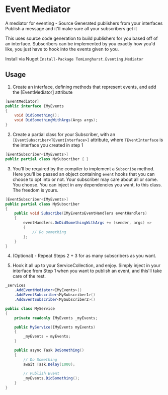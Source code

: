 # Event Mediator

A mediator for eventing - Source Generated publishers from your interfaces 
Publish a message and it'll make sure all your subscribers get it

This uses source code generation to build publishers for you based off of an interface.
Subscribers can be implemented by you exactly how you'd like, you just have to hook into the events given to you.

Install via Nuget
`Install-Package TomLonghurst.Eventing.Mediator`

## Usage

1.  Create an interface, defining methods that represent events, and add the [EventMediator] attribute

```csharp
[EventMediator]
public interface IMyEvents
{
    void DidSomething();
    void DidSomethingWithArgs(Args args);
}
```

2.  Create a partial class for your Subscriber, with an `[EventSubscriber<TEventInterface>]` attribute, where `TEventInterface` is the interface you created in step 1

```csharp
[EventSubscriber<IMyEvents>]
public partial class MySubscriber { }
```

3.  You'll be required by the compiler to implement a `Subscribe` method. Here you'll be passed an object containing `event` hooks that you can choose to opt into or not. Your subscriber may care about all or some. You choose.
    You can inject in any dependencies you want, to this class. The freedom is yours.

```csharp
[EventSubscriber<IMyEvents>]
public partial class MySubscriber
{
    public void Subscribe(IMyEventsEventHandlers eventHandlers)
    {
        eventHandlers.OnDidSomethingWithArgs += (sender, args) =>
        {
            // Do something
        };
    }
}
```

4.  (Optional) - Repeat Steps 2 + 3 for as many subscribers as you want.

5.  Hook it all up to your ServiceCollection, and enjoy. Simply inject in your interface from Step 1 when you want to publish an event, and this'll take care of the rest.

```csharp
_services
    .AddEventMediator<IMyEvents>()
    .AddEventSubscriber<MySubscriber1>()
    .AddEventSubscriber<MySubscriber2>()
```

```csharp
public class MyService
{
    private readonly IMyEvents _myEvents;

    public MyService(IMyEvents myEvents)
    {
        _myEvents = myEvents;
    }

    public async Task DoSomething()
    {
        // Do Something
        await Task.Delay(1000);
        
        // Publish Event
        _myEvents.DidSomething();
    }
}
```
